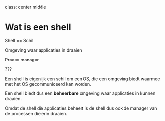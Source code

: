 class: center middle

# Wat is een shell

Shell == Schil

Omgeving waar applicaties in draaien

Proces manager

???

Een shell is eigenlijk een schil om een OS, die een omgeving biedt waarmee met het OS gecommuniceerd kan worden.

Een shell biedt dus een **beheerbare** omgeving waar applicaties in kunnen draaien.

Omdat de shell die applicaties beheert is de shell dus ook de manager van de processen die erin draaien.
